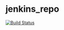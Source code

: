 # jenkins_repo

[![Build Status](http://18.216.34.57:8080/buildStatus/icon?job=multibranch_pipeline_1%2Fmaster)](http://18.216.34.57:8080/job/multibranch_pipeline_1/job/master/)
